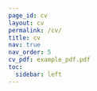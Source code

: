 ```yaml
---
page_id: cv
layout: cv
permalink: /cv/
title: cv
nav: true
nav_order: 5
cv_pdf: example_pdf.pdf
toc:
  sidebar: left
---
```

